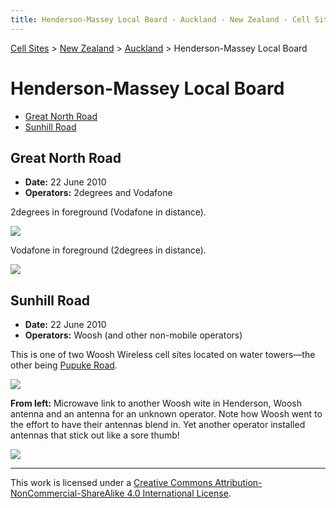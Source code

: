 ```yaml
---
title: Henderson-Massey Local Board - Auckland - New Zealand - Cell Sites
---
```


[Cell Sites](../../../) > [New Zealand](../../) > [Auckland](../) > Henderson-Massey Local Board

# Henderson-Massey Local Board

* [Great North Road](#great-north-road)
* [Sunhill Road](#sunhill-road)

## Great North Road

* **Date:** 22 June 2010
* **Operators:** 2degrees and Vodafone

2degrees in foreground (Vodafone in distance).

![](https://f001.backblazeb2.com/file/CellSites/NZ/AUK/Henderson-Massey/20100622-150351.jpg)

Vodafone in foreground (2degrees in distance).

![](https://f001.backblazeb2.com/file/CellSites/NZ/AUK/Henderson-Massey/20100622-150624.jpg)

## Sunhill Road

* **Date:** 22 June 2010
* **Operators:** Woosh (and other non-mobile operators)

This is one of two Woosh Wireless cell sites located on water towers—the other being [Pupuke
Road](../kaipātiki/pupuke-road#woosh-wireless).

![](https://f001.backblazeb2.com/file/CellSites/NZ/AUK/Henderson-Massey/20171118-195050.jpg)

**From left:** Microwave link to another Woosh wite in Henderson, Woosh antenna and an antenna for an unknown operator.
Note how Woosh went to the effort to have their antennas blend in. Yet another operator installed antennas that stick
out like a sore thumb!

![](https://f001.backblazeb2.com/file/CellSites/NZ/AUK/Henderson-Massey/20171118-195052.jpg)

---

This work is licensed under a [Creative Commons Attribution-NonCommercial-ShareAlike 4.0 International License](http://creativecommons.org/licenses/by-nc-sa/4.0/).
